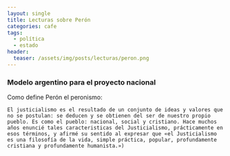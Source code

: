 ```yaml
---
layout: single
title: Lecturas sobre Perón
categories: cafe
tags:
  - política
  - estado
header:
  teaser: /assets/img/posts/lecturas/peron.png
---
```


<h3>Modelo argentino para el proyecto nacional</h3>

Como define Perón el peronismo:

    El justicialismo es el resultado de un conjunto de ideas y valores que no se postulan: se deducen y se obtienen del ser de nuestro propio pueblo. Es como el pueblo: nacional, social y cristiano. Hace muchos años enuncié tales caracteristicas del Justicialismo, prácticamente en esos términos, y afirmé su sentido al expresar que «el Justicialismo es una filosofía de la vida, simple práctica, popular, profundamente cristiana y profundamente humanista.»)
